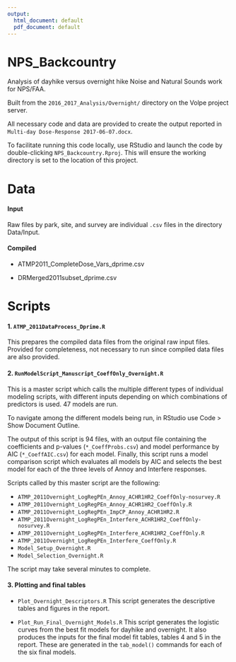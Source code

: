 ```yaml
---
output:
  html_document: default
  pdf_document: default
---
```


# NPS_Backcountry

Analysis of dayhike versus overnight hike Noise and Natural Sounds work for NPS/FAA.

Built from the `2016_2017_Analysis/Overnight/` directory on the Volpe project server.

All necessary code and data are provided to create the output reported in `Multi-day Dose-Response 2017-06-07.docx`.

To facilitate running this code locally, use RStudio and launch the code by double-clicking `NPS_Backcountry.Rproj`. This will ensure the working directory is set to the location of this project.

# Data

#### Input 

Raw files by park, site, and survey are individual `.csv` files in the directory Data/Input.

#### Compiled

- ATMP2011_CompleteDose_Vars_dprime.csv

- DRMerged2011subset_dprime.csv

# Scripts

#### 1. `ATMP_2011DataProcess_Dprime.R`
This prepares the compiled data files from the original raw input files. Provided for completeness, not necessary to run since compiled data files are also provided.

#### 2. `RunModelScript_Manuscript_CoeffOnly_Overnight.R`
This is a master script which calls the multiple different types of individual modeling scripts, with different inputs depending on which combinations of predictors is used. 47 models are run.

To navigate among the different models being run, in RStudio use Code > Show Document Outline.

The output of this script is 94 files, with an output file containing the coefficients and p-values (`*_CoeffProbs.csv`) and model performance by AIC (`*_CoeffAIC.csv`) for each model.
Finally, this script runs a model comparison script which evaluates all models by AIC and selects the best model for each of the three levels of Annoy and Interfere responses.

Scripts called by this master script are the following:

- `ATMP_2011Overnight_LogRegPEn_Annoy_ACHR1HR2_CoeffOnly-nosurvey.R`
- `ATMP_2011Overnight_LogRegPEn_Annoy_ACHR1HR2_CoeffOnly.R`
- `ATMP_2011Overnight_LogRegPEn_ImpCP_Annoy_ACHR1HR2.R`
- `ATMP_2011Overnight_LogRegPEn_Interfere_ACHR1HR2_CoeffOnly-nosurvey.R`
- `ATMP_2011Overnight_LogRegPEn_Interfere_ACHR1HR2_CoeffOnly.R`
- `ATMP_2011Overnight_LogRegPEn_Interfere_CoeffOnly.R`
- `Model_Setup_Overnight.R`
- `Model_Selection_Overnight.R`

The script may take several minutes to complete.

#### 3. Plotting and final tables

- `Plot_Overnight_Descriptors.R`
This script generates the descriptive tables and figures in the report.

- `Plot_Run_Final_Overnight_Models.R`
This script generates the logistic curves from the best fit models for dayhike and overnight.
It also produces the inputs for the final model fit tables, tables 4 and 5 in the report. These are generated in the `tab_model()` commands for each of the six final models.
